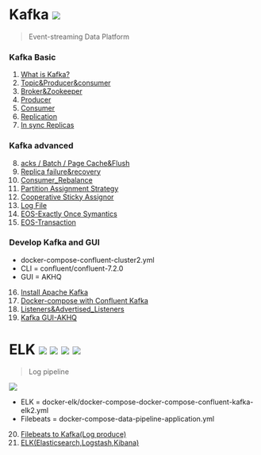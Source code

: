 


# Kafka <img src="https://img.shields.io/badge/Kafka-231F20?style=flat-square&logo=Apache Kafka&logoColor=white" /></a>
> Event-streaming Data Platform


### Kafka Basic
1. [What is Kafka?](https://dortmoot.tistory.com/113)
2. [Topic&Producer&consumer](https://dortmoot.tistory.com/114)
3. [Broker&Zookeeper](https://dortmoot.tistory.com/115)
4. [Producer](https://dortmoot.tistory.com/116)
5. [Consumer](https://dortmoot.tistory.com/117)
6. [Replication](https://dortmoot.tistory.com/118)
7. [In sync Replicas](https://dortmoot.tistory.com/122)

### Kafka advanced
8. [acks / Batch / Page Cache&Flush](https://dortmoot.tistory.com/126)
9. [Replica failure&recovery](https://dortmoot.tistory.com/127)
10. [Consumer_Rebalance](https://dortmoot.tistory.com/129)
11. [Partition Assignment Strategy](https://dortmoot.tistory.com/130)
12. [Cooperative Sticky Assignor](https://dortmoot.tistory.com/131)
13. [Log File](https://dortmoot.tistory.com/134)
14. [EOS-Exactly Once Symantics](https://dortmoot.tistory.com/135)
15. [EOS-Transaction](https://dortmoot.tistory.com/136)

### Develop Kafka and GUI
- docker-compose-confluent-cluster2.yml   
- CLI = confluent/confluent-7.2.0   
- GUI = AKHQ

16. [Install Apache Kafka](https://dortmoot.tistory.com/142)
17. [Docker-compose with Confluent Kafka](https://dortmoot.tistory.com/137)   
18. [Listeners&Advertised_Listeners](https://dortmoot.tistory.com/144)
19. [Kafka GUI-AKHQ](https://dortmoot.tistory.com/145)

# ELK <img src="https://img.shields.io/badge/Elasticsearch-005571?style=flat-square&logo=Elasticsearch&logoColor=white" /></a> <img src="https://img.shields.io/badge/Logstash-005571?style=flat-square&logo=Logstash&logoColor=white"/></a> <img src="https://img.shields.io/badge/Kibana-005571?style=flat-square&logo=Kibana&logoColor=white" /></a> <img src="https://img.shields.io/badge/Beats-005571?style=flat-square&logo=Beats&logoColor=white" /></a> 
> Log pipeline   
<img src="https://user-images.githubusercontent.com/26537059/186678822-f20133ea-cec2-4dc8-bdd7-d783b4b46580.png" />   

- ELK = docker-elk/docker-compose-docker-compose-confluent-kafka-elk2.yml
- Filebeats = docker-compose-data-pipeline-application.yml
20. [Filebeats to Kafka(Log produce)](https://dortmoot.tistory.com/146)
21. [ELK(Elasticsearch,Logstash,Kibana)](https://dortmoot.tistory.com/147)
